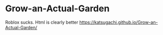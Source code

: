 # Grow-an-Actual-Garden
Roblox sucks. Html is clearly better
https://katsugachi.github.io/Grow-an-Actual-Garden/
